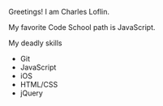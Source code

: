 Greetings! I am Charles Loflin.

My favorite Code School path is JavaScript.

My deadly skills
* Git
* JavaScript
* iOS
* HTML/CSS
* jQuery
